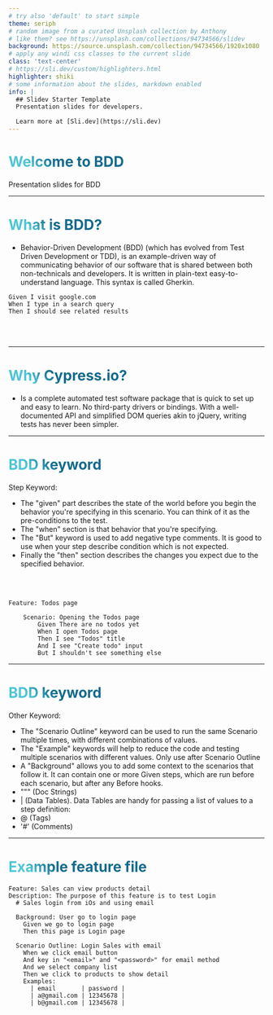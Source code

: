 ```yaml
---
# try also 'default' to start simple
theme: seriph
# random image from a curated Unsplash collection by Anthony
# like them? see https://unsplash.com/collections/94734566/slidev
background: https://source.unsplash.com/collection/94734566/1920x1080
# apply any windi css classes to the current slide
class: 'text-center'
# https://sli.dev/custom/highlighters.html
highlighter: shiki
# some information about the slides, markdown enabled
info: |
  ## Slidev Starter Template
  Presentation slides for developers.

  Learn more at [Sli.dev](https://sli.dev)
---
```


# Welcome to BDD

Presentation slides for BDD

<!--
The last comment block of each slide will be treated as slide notes. It will be visible and editable in Presenter Mode along with the slide. [Read more in the docs](https://sli.dev/guide/syntax.html#notes)
-->

---

# What is BDD?

- Behavior-Driven Development (BDD) (which has evolved from Test Driven Development or TDD), is an example-driven way of communicating behavior of our software that is shared between both non-technicals and developers. It is written in plain-text easy-to-understand language. This syntax is called Gherkin.

```
Given I visit google.com
When I type in a search query
Then I should see related results
```




<br>
<br>


<!--
You can have `style` tag in markdown to override the style for the current page.
Learn more: https://sli.dev/guide/syntax#embedded-styles
-->

<style>
h1 {
  background-color: #2B90B6;
  background-image: linear-gradient(45deg, #4EC5D4 10%, #146b8c 20%);
  background-size: 100%;
  -webkit-background-clip: text;
  -moz-background-clip: text;
  -webkit-text-fill-color: transparent; 
  -moz-text-fill-color: transparent;
}
</style>

---

# Why Cypress.io?
- Is a complete automated test software package that is quick to set up and easy to learn. No third-party drivers or bindings. With a well-documented API and simplified DOM queries akin to jQuery, writing tests has never been simpler.

<style>
h1 {
  background-color: #2B90B6;
  background-image: linear-gradient(45deg, #4EC5D4 10%, #146b8c 20%);
  background-size: 100%;
  -webkit-background-clip: text;
  -moz-background-clip: text;
  -webkit-text-fill-color: transparent; 
  -moz-text-fill-color: transparent;
}
</style>
---

# BDD keyword
Step Keyword:
+ The "given" part describes the state of the world before you begin the behavior you're specifying in this scenario. You can think of it as the pre-conditions to the test.
+ The "when" section is that behavior that you're specifying.
+ The "But" keyword is used to add negative type comments. It is good to use when your step describe condition which is not expected.
+ Finally the "then" section describes the changes you expect due to the specified behavior.

<br/>
<br/>

```
Feature: Todos page

    Scenario: Opening the Todos page
        Given There are no todos yet
        When I open Todos page
        Then I see "Todos" title
        And I see "Create todo" input
        But I shouldn't see something else
```

<style>
h1 {
  background-color: #2B90B6;
  background-image: linear-gradient(45deg, #4EC5D4 10%, #146b8c 20%);
  background-size: 100%;
  -webkit-background-clip: text;
  -moz-background-clip: text;
  -webkit-text-fill-color: transparent; 
  -moz-text-fill-color: transparent;
}
</style>
---

# BDD keyword
Other Keyword:
+ The "Scenario Outline" keyword can be used to run the same Scenario multiple times, with different combinations of values.
+ The "Example" keywords will help to reduce the code and testing multiple scenarios with different values. Only use after Scenario Outline
+ A "Background" allows you to add some context to the scenarios that follow it. It can contain one or more Given steps, which are run before each scenario, but after any Before hooks.
+ """ (Doc Strings)
+ | (Data Tables). Data Tables are handy for passing a list of values to a step definition:
+ @ (Tags)
+ '#' (Comments)

<style>
h1 {
  background-color: #2B90B6;
  background-image: linear-gradient(45deg, #4EC5D4 10%, #146b8c 20%);
  background-size: 100%;
  -webkit-background-clip: text;
  -moz-background-clip: text;
  -webkit-text-fill-color: transparent; 
  -moz-text-fill-color: transparent;
}
</style>
---
# Example feature file

```
Feature: Sales can view products detail
Description: The purpose of this feature is to test Login
  # Sales login from iOs and using email

  Background: User go to login page
    Given we go to login page
    Then this page is Login page

  Scenario Outline: Login Sales with email
    When we click email button
    And key in "<email>" and "<password>" for email method
    And we select company list
    Then we click to products to show detail
    Examples:
      | email       | password |
      | a@gmail.com | 12345678 |
      | b@gmail.com | 12345678 |
```